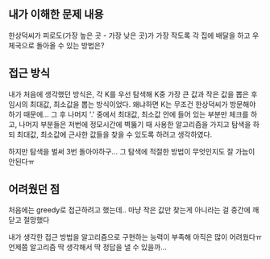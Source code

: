 ## 내가 이해한 문제 내용

한상덕씨가 피로도(가장 높은 곳 - 가장 낮은 곳)가 가장 작도록 각 집에 배달을 하고 우체국으로 돌아올 수 있는 방법은?



## 접근 방식

내가 처음에 생각했던 방식은, 각 K를 우선 탐색해 K중 가장 큰 값과 작은 값을 뽑은 후 임시의 최대값, 최소값을 뽑는 방식이었다. 왜냐하면 K는 무조건 한상덕씨가 방문해야 하기 때문에… 그 후 나머지 '.' 중에서 최대값, 최소값 안에 들어 있는 부분만 체크를 하고, 나머지 부분들은 저번에 정모시간에 벽뚫기 때 사용한 알고리즘을 가지고 탐색을 하되 최대값, 최소값에 근사한 값들을 찾을 수 있도록 하려고 생각하였다.

하지만 탐색을 벌써 3번 돌아야하구… 그 탐색에 적절한 방법이 무엇인지도 잘 가늠이 안된다ㅠ



## 어려웠던 점

처음에는 greedy로 접근하려고 했는데.. 마냥 작은 값만 찾는게 아니라는 걸 중간에 깨닫고 절망했다

내가 생각한 접근 방법을 알고리즘으로 구현하는 능력이 부족해 아직은 많이 어려웠다ㅠ 언제쯤 알고리즘 딱 생각해서 딱 정답을 낼 수 있을까...



